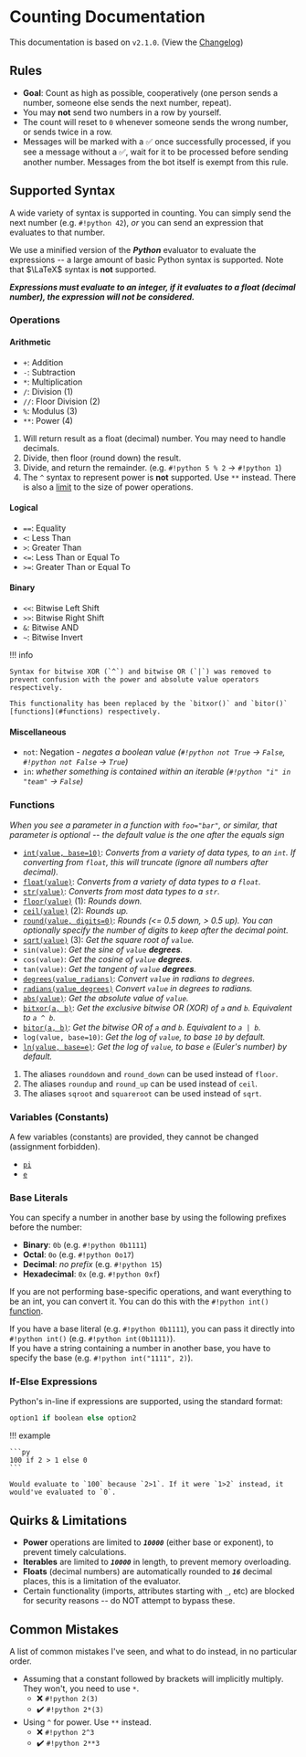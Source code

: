 # Counting Documentation

This documentation is based on `v2.1.0`. (View the [Changelog](/changelogs/plugins/counting))

## Rules
- **Goal**: Count as high as possible, cooperatively (one person sends a number, someone else sends the next number, repeat).
- You may **not** send two numbers in a row by yourself.
- The count will reset to `0` whenever someone sends the wrong number, or sends twice in a row.
- Messages will be marked with a ✅ once successfully processed, if you see a message without a ✅, wait for it to be processed before sending another number. Messages from the bot itself is exempt from this rule.

## Supported Syntax
A wide variety of syntax is supported in counting. You can simply send the next number (e.g. `#!python 42`), *or* you can send an expression that evaluates to that number.

We use a minified version of the ***Python*** evaluator to evaluate the expressions -- a large amount of basic Python syntax is supported. Note that $\LaTeX$ syntax is **not** supported.

***Expressions must evaluate to an integer, if it evaluates to a float (decimal number), the expression will not be considered.***

### Operations
#### Arithmetic
<div class="annotate" markdown>

- `+`: Addition
- `-`: Subtraction
- `*`: Multiplication
- `/`: Division (1)
- `//`: Floor Division (2)
- `%`: Modulus (3)
- `**`: Power (4)

</div>

1. Will return result as a float (decimal) number. You may need to handle decimals.
2. Divide, then floor (round down) the result.
3. Divide, and return the remainder. (e.g. `#!python 5 % 2` → `#!python 1`)
4. The `^` syntax to represent power is **not** supported. Use `**` instead. There is also a [limit](#quirks-limitations) to the size of power operations.

#### Logical
- `==`: Equality
- `<`: Less Than
- `>`: Greater Than
- `<=`: Less Than or Equal To
- `>=`: Greater Than or Equal To

#### Binary
- `<<`: Bitwise Left Shift
- `>>`: Bitwise Right Shift
- `&`: Bitwise AND
- `~`: Bitwise Invert

!!! info

    Syntax for bitwise XOR (`^`) and bitwise OR (`|`) was removed to prevent confusion with the power and absolute value operators respectively.
    
    This functionality has been replaced by the `bitxor()` and `bitor()` [functions](#functions) respectively.

#### Miscellaneous
- `not`: Negation - *negates a boolean value (`#!python not True` → `False`, `#!python not False` → `True`)*
- `in`: *whether something is contained within an iterable (`#!python "i" in "team"` → `False`)*

### Functions
*When you see a parameter in a function with `foo="bar"`, or similar, that parameter is optional -- the default value is the one after the equals sign*

<div class="annotate" markdown>

- [`int(value, base=10)`](https://docs.python.org/3/library/functions.html#int): *Converts from a variety of data types, to an `int`. If converting from `float`, this will truncate (ignore all numbers after decimal).*
- [`float(value)`](https://docs.python.org/3/library/functions.html#float): *Converts from a variety of data types to a `float`.*
- [`str(value)`](https://docs.python.org/3/library/functions.html#func-str): *Converts from most data types to a `str`.*
- [`floor(value)`](https://docs.python.org/3/library/math.html#math.floor) (1): *Rounds down.*
- [`ceil(value)`](https://docs.python.org/3/library/math.html#math.ceil) (2): *Rounds up.*
- [`round(value, digits=0)`](https://docs.python.org/3/library/functions.html#round): *Rounds (<= 0.5 down, > 0.5 up). You can optionally specify the number of digits to keep after the decimal point.*
- [`sqrt(value)`](https://docs.python.org/3/library/math.html#math.sqrt) (3): *Get the square root of `value`.*
- `sin(value)`: *Get the sine of `value` **degrees**.*
- `cos(value)`: *Get the cosine of `value` **degrees**.*
- `tan(value)`: *Get the tangent of `value` **degrees**.*
- [`degrees(value_radians)`](https://docs.python.org/3/library/math.html#math.degrees): *Convert `value` in radians to degrees.*
- [`radians(value_degrees)`](https://docs.python.org/3/library/math.html#math.radians) *Convert `value` in degrees to radians.*
- [`abs(value)`](https://docs.python.org/3/library/functions.html#abs): *Get the absolute value of `value`.*
- [`bitxor(a, b)`](https://docs.python.org/3/library/operator.html#operator.xor): *Get the exclusive bitwise OR (XOR) of `a` and `b`. Equivalent to `a ^ b`.*
- [`bitor(a, b)`](https://docs.python.org/3/library/operator.html#operator.or_): *Get the bitwise OR of `a` and `b`. Equivalent to `a | b`.*
- `log(value, base=10)`: *Get the log of `value`, to base `10` by default.*
- [`ln(value, base=e)`](https://docs.python.org/3/library/math.html#math.log): *Get the log of `value`, to base `e` (Euler's number) by default.*

</div>

1. The aliases `rounddown` and `round_down` can be used instead of `floor`.
2. The aliases `roundup` and `round_up` can be used instead of `ceil`.
3. The aliases `sqroot` and `squareroot` can be used instead of `sqrt`.

### Variables (Constants)
A few variables (constants) are provided, they cannot be changed (assignment forbidden).

- [`pi`](https://docs.python.org/3/library/math.html#math.pi)
- [`e`](https://docs.python.org/3/library/math.html#math.e)

### Base Literals

You can specify a number in another base by using the following prefixes before the number:

- **Binary**: `0b` (e.g. `#!python 0b1111`)
- **Octal**: `0o` (e.g. `#!python 0o17`)
- **Decimal**: *no prefix* (e.g. `#!python 15`)
- **Hexadecimal**: `0x` (e.g. `#!python 0xf`)

If you are not performing base-specific operations, and want everything to be an int, you can convert it. You can do this with the `#!python int()` [function](#functions).

If you have a base literal (e.g. `#!python 0b1111`), you can pass it directly into `#!python int()` (e.g. `#!python int(0b1111)`).  
If you have a string containing a number in another base, you have to specify the base (e.g. `#!python int("1111", 2)`).

### If-Else Expressions
Python's in-line if expressions are supported, using the standard format:
```py
option1 if boolean else option2
```
!!! example

    ```py
    100 if 2 > 1 else 0
    ```

    Would evaluate to `100` because `2>1`. If it were `1>2` instead, it would've evaluated to `0`.

## Quirks & Limitations
- **Power** operations are limited to ***`10000`*** (either base or exponent), to prevent timely calculations.
- **Iterables** are limited to ***`10000`*** in length, to prevent memory overloading.
- **Floats** (decimal numbers) are automatically rounded to ***`16`*** decimal places, this is a limitation of the evaluator.
- Certain functionality (imports, attributes starting with `_`, etc) are blocked for security reasons -- do NOT attempt to bypass these.

## Common Mistakes
A list of common mistakes I've seen, and what to do instead, in no particular order.

- Assuming that a constant followed by brackets will implicitly multiply. They won't, you need to use `*`.  
    - ❌ `#!python 2(3)`
    - ✔️ `#!python 2*(3)`
- Using `^` for power. Use `**` instead.
    - ❌ `#!python 2^3`
    - ✔️ `#!python 2**3`
